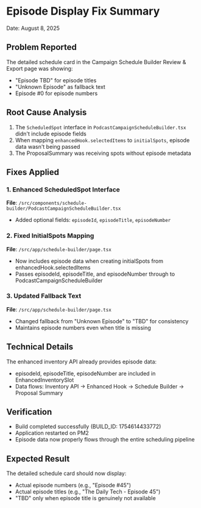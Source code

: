 # Episode Display Fix Summary
Date: August 8, 2025

## Problem Reported
The detailed schedule card in the Campaign Schedule Builder Review & Export page was showing:
- "Episode TBD" for episode titles
- "Unknown Episode" as fallback text
- Episode #0 for episode numbers

## Root Cause Analysis
1. The `ScheduledSpot` interface in `PodcastCampaignScheduleBuilder.tsx` didn't include episode fields
2. When mapping `enhancedHook.selectedItems` to `initialSpots`, episode data wasn't being passed
3. The ProposalSummary was receiving spots without episode metadata

## Fixes Applied

### 1. Enhanced ScheduledSpot Interface
**File**: `/src/components/schedule-builder/PodcastCampaignScheduleBuilder.tsx`
- Added optional fields: `episodeId`, `episodeTitle`, `episodeNumber`

### 2. Fixed InitialSpots Mapping
**File**: `/src/app/schedule-builder/page.tsx`
- Now includes episode data when creating initialSpots from enhancedHook.selectedItems
- Passes episodeId, episodeTitle, and episodeNumber through to PodcastCampaignScheduleBuilder

### 3. Updated Fallback Text
**File**: `/src/app/schedule-builder/page.tsx`
- Changed fallback from "Unknown Episode" to "TBD" for consistency
- Maintains episode numbers even when title is missing

## Technical Details
The enhanced inventory API already provides episode data:
- episodeId, episodeTitle, episodeNumber are included in EnhancedInventorySlot
- Data flows: Inventory API → Enhanced Hook → Schedule Builder → Proposal Summary

## Verification
- Build completed successfully (BUILD_ID: 1754614433772)
- Application restarted on PM2
- Episode data now properly flows through the entire scheduling pipeline

## Expected Result
The detailed schedule card should now display:
- Actual episode numbers (e.g., "Episode #45")
- Actual episode titles (e.g., "The Daily Tech - Episode 45")
- "TBD" only when episode title is genuinely not available
